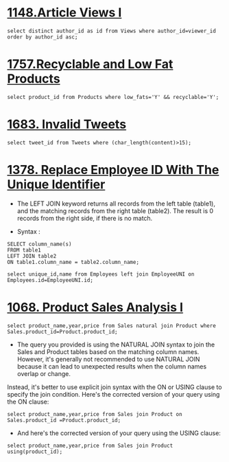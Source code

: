 # <a href="https://leetcode.com/problems article-views-i/">1148.Article Views I</a>
```
select distinct author_id as id from Views where author_id=viewer_id order by author_id asc;
```

# <a href="https://leetcode.com/problems/recyclable-and-low-fat-products/">1757.Recyclable and Low Fat Products</a>


```
select product_id from Products where low_fats='Y' && recyclable='Y';
```
# <a href="https://leetcode.com/problems/invalid-tweets/">1683. Invalid Tweets</a>
```
select tweet_id from Tweets where (char_length(content)>15);
```

# <a href="https://leetcode.com/problems/replace-employee-id-with-the-unique-identifier/">1378. Replace Employee ID With The Unique Identifier</a>

+ The LEFT JOIN keyword returns all records from the left table (table1), and the matching records from the right table (table2). The result is 0 records from the right side, if there is no match.

+ Syntax : 
```
SELECT column_name(s)
FROM table1
LEFT JOIN table2
ON table1.column_name = table2.column_name;
```
```
select unique_id,name from Employees left join EmployeeUNI on Employees.id=EmployeeUNI.id;
```

# <a href="https://leetcode.com/problems/product-sales-analysis-i/">1068. Product Sales Analysis I</a>

```
select product_name,year,price from Sales natural join Product where Sales.product_id=Product.product_id;
```
+ The query you provided is using the NATURAL JOIN syntax to join the Sales and Product tables based on the matching column names. However, it's generally not recommended to use NATURAL JOIN because it can lead to unexpected results when the column names overlap or change.

Instead, it's better to use explicit join syntax with the ON or USING clause to specify the join condition. Here's the corrected version of your query using the ON clause:
```
select product_name,year,price from Sales join Product on Sales.product_id =Product.product_id;
```
+ And here's the corrected version of your query using the USING clause:
```
select product_name,year,price from Sales join Product using(product_id);
```

# <a href=""></a>